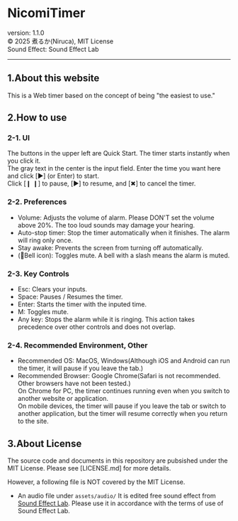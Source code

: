 # NicomiTimer
version: 1.1.0  
©︎ 2025 煮るか(Niruca), MIT License  
Sound Effect: Sound Effect Lab



-------------------------------
## 1.About this website
This is a Web timer based on the concept of being "the easiest to use."



## 2.How to use
### 2-1. UI
The buttons in the upper left are Quick Start. The timer starts instantly when you click it.  
The gray text in the center is the input field. Enter the time you want here and click [▶︎] (or Enter) to start.  
Click [❙ ❙] to pause, [▶︎] to resume, and [✖︎] to cancel the timer.

### 2-2. Preferences
- Volume: Adjusts the volume of alarm. Please DON'T set the volume above 20%. The too loud sounds may damage your hearing.
- Auto-stop timer: Stop the timer automatically when it finishes. The alarm will ring only once.
- Stay awake: Prevents the screen from turning off automatically.
- (🔔Bell icon): Toggles mute. A bell with a slash means the alarm is muted.

### 2-3. Key Controls
- Esc: Clears your inputs.  
- Space: Pauses / Resumes the timer. 
- Enter: Starts the timer with the inputed time. 
- M: Toggles mute.
- Any key: Stops the alarm while it is ringing. This action takes precedence over other controls and does not overlap.

### 2-4. Recommended Environment, Other
- Recommended OS: MacOS, Windows(Although iOS and Android can run the timer, it will pause if you leave the tab.)  
- Recommended Browser: Google Chrome(Safari is not recommended. Other browsers have not been tested.)  
On Chrome for PC, the timer continues running even when you switch to another website or application.  
On mobile devices, the timer will pause if you leave the tab or switch to another application, but the timer will resume correctly when you return to the site.  



## 3.About License
The source code and documents in this repository are pubsished under the MIT License.
Please see [LICENSE.md] for more details.

However, a following file is NOT covered by the MIT License.
- An audio file under `assets/audio/` 
  It is edited free sound effect from [Sound Effect Lab](https://soundeffect-lab.info/).
  Please use it in accordance with the terms of use of Sound Effect Lab.
